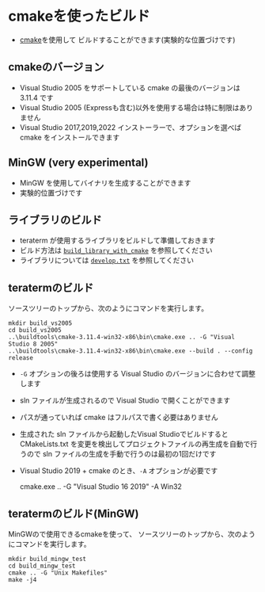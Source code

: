 ﻿# cmakeを使ったビルド

- [cmake](<https://cmake.org/>)を使用して
  ビルドすることができます(実験的な位置づけです)

## cmakeのバージョン

- Visual Studio 2005 をサポートしている cmake の最後のバージョンは 3.11.4 です
- Visual Studio 2005 (Expressも含む)以外を使用する場合は特に制限はありません
- Visual Studio 2017,2019,2022 インストーラーで、オプションを選べば cmake をインストールできます

## MinGW (very experimental)

- MinGW を使用してバイナリを生成することができます
- 実験的位置づけです

## ライブラリのビルド

- teraterm が使用するライブラリをビルドして準備しておきます
- ビルド方法は [`build_library_with_cmake`](<build_library_with_cmake.html>) を参照してください
- ライブラリについては [`develop.txt`](<develop.txt>) を参照してください

## teratermのビルド

ソースツリーのトップから、次のようにコマンドを実行します。

    mkdir build_vs2005
    cd build_vs2005
    ..\buildtools\cmake-3.11.4-win32-x86\bin\cmake.exe .. -G "Visual Studio 8 2005"
    ..\buildtools\cmake-3.11.4-win32-x86\bin\cmake.exe --build . --config release

- `-G` オプションの後ろは使用する Visual Studio のバージョンに合わせて調整します
- sln ファイルが生成されるので Visual Studio で開くことができます
- パスが通っていれば cmake はフルパスで書く必要はありません
- 生成された sln ファイルから起動したVisual Studioでビルドすると
  CMakeLists.txt を変更を検出してプロジェクトファイルの再生成を自動で行うので
  sln ファイルの生成を手動で行うのは最初の1回だけです
- Visual Studio 2019 + cmake のとき、`-A` オプションが必要です

    cmake.exe .. -G "Visual Studio 16 2019" -A Win32

## teratermのビルド(MinGW)

MinGWので使用できるcmakeを使って、
ソースツリーのトップから、次のようにコマンドを実行します。

    mkdir build_mingw_test
    cd build_mingw_test
    cmake .. -G "Unix Makefiles"
    make -j4
